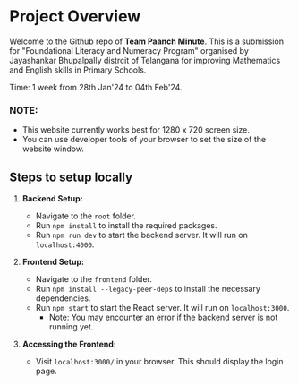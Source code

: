 # Project Overview

Welcome to the Github repo of **Team Paanch Minute**. This is a submission for "Foundational Literacy and Numeracy Program" organised by Jayashankar Bhupalpally distrcit of Telangana for improving Mathematics and English skills in Primary Schools.

Time: 1 week from 28th Jan'24 to 04th Feb'24.  

### NOTE:
- This website currently works best for 1280 x 720 screen size.
- You can use developer tools of your browser to set the size of the website window.

## Steps to setup locally

1. **Backend Setup:**
   - Navigate to the `root` folder.
   - Run `npm install` to install the required packages.
   - Run `npm run dev` to start the backend server. It will run on `localhost:4000`.

2. **Frontend Setup:**
   - Navigate to the `frontend` folder.
   - Run `npm install --legacy-peer-deps` to install the necessary dependencies.
   - Run `npm start` to start the React server. It will run on `localhost:3000`.
     - Note: You may encounter an error if the backend server is not running yet.

3. **Accessing the Frontend:**
   - Visit `localhost:3000/` in your browser. This should display the login page.
